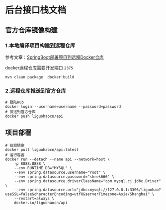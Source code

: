 # 后台接口栈文档

## 官方仓库镜像构建

### 1.本地编译项目构建到远程仓库

参考文章：[SpringBoot部署项目到远程Docker仓库](https://blog.csdn.net/qq_36850813/article/details/92835885)

docker远程仓库需要开发端口 `2375`
``` cmd
mvn clean package  docker:build
```


### 2.远程仓库推送到官方仓库
``` shell
# 登陆Hub
docker login --username=username --password=password
# 推送到官方仓库
docker push liguohaocn/api
``` 

## 项目部署
``` shell
# 拉取镜像
docker pull liguohaocn/api:latest
# 运行容器
docker run --detach --name api --network=host \
    -p 8888:8888 \
    --env RUNTIME_DB="MYSQL" \
    --env spring.datasource.username="root" \
    --env spring.datasource.password="shrek666" \
    --env spring.datasource.driverClassName="com.mysql.cj.jdbc.Driver" \
    --env spring.datasource.url="jdbc:mysql://127.0.0.1:3306/liguohao?useSSL=false&characterEncoding=utf8&serverTimezone=Asia/Shanghai" \
    --restart=always \
    docker.io/liguohaocn/api
```